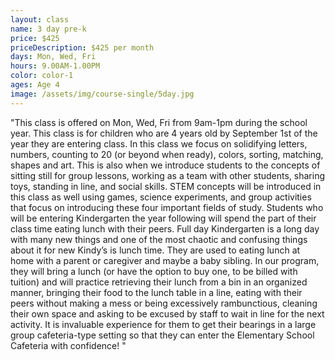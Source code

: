 ```yaml
---
layout: class
name: 3 day pre-k
price: $425
priceDescription: $425 per month
days: Mon, Wed, Fri
hours: 9.00AM-1.00PM
color: color-1
ages: Age 4
image: /assets/img/course-single/5day.jpg
---
```


"This class is offered on Mon, Wed, Fri from 9am-1pm during the school year. This class is for children who are 4 years old by September 1st of the year they are entering class. In this class we focus on solidifying letters, numbers, counting to 20 (or beyond when ready), colors, sorting, matching, shapes and art. This is also when we introduce students to the concepts of sitting still for group lessons, working as a team with other students, sharing toys, standing in line, and social skills. STEM concepts will be introduced in this class as well using games, science experiments, and group activities that focus on introducing these four important fields of study. Students who will be entering Kindergarten the year following will spend the part of their class time eating lunch with their peers. Full day Kindergarten is a long day with many new things and one of the most chaotic and confusing things about it for new Kindy’s is lunch time. They are used to eating lunch at home with a parent or caregiver and maybe a baby sibling. In our program, they will bring a lunch (or have the option to buy one, to be billed with tuition) and will practice retrieving their lunch from a bin in an organized manner, bringing their food to the lunch table in a line, eating with their peers without making a mess or being excessively rambunctious, cleaning their own space and asking to be excused by staff to wait in line for the next activity. It is invaluable experience for them to get their bearings in a large group cafeteria-type setting so that they can enter the Elementary School Cafeteria with confidence! "
